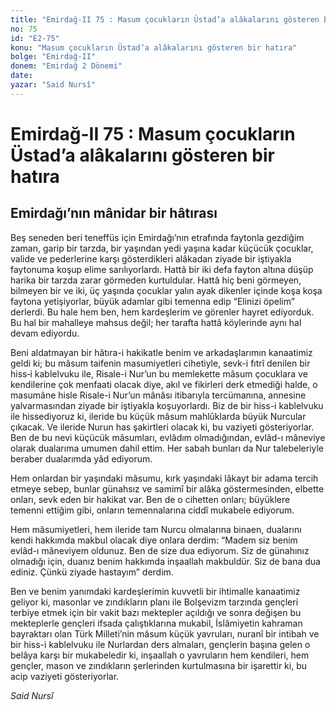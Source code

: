 ```yaml
---
title: "Emirdağ-II 75 : Masum çocukların Üstad’a alâkalarını gösteren bir hatıra"
no: 75
id: "E2-75"
konu: "Masum çocukların Üstad’a alâkalarını gösteren bir hatıra"
bolge: "Emirdağ-II"
donem: "Emirdağ 2 Dönemi"
date: 
yazar: "Said Nursî"
---
```


# Emirdağ-II 75 : Masum çocukların Üstad’a alâkalarını gösteren bir hatıra

## Emirdağı’nın mânidar bir hâtırası

Beş seneden beri teneffüs için Emirdağı’nın etrafında faytonla gezdiğim zaman, garip bir tarzda, bir yaşından yedi yaşına kadar küçücük çocuklar, valide ve pederlerine karşı gösterdikleri alâkadan ziyade bir iştiyakla faytonuma koşup elime sarılıyorlardı. Hattâ bir iki defa fayton altına düşüp harika bir tarzda zarar görmeden kurtuldular. Hattâ hiç beni görmeyen, bilmeyen bir ve iki, üç yaşında çocuklar yalın ayak dikenler içinde koşa koşa faytona yetişiyorlar, büyük adamlar gibi temenna edip “Elinizi öpelim” derlerdi. Bu hale hem ben, hem kardeşlerim ve görenler hayret ediyorduk. Bu hal bir mahalleye mahsus değil; her tarafta hattâ köylerinde aynı hal devam ediyordu.

Beni aldatmayan bir hâtıra-i hakikatle benim ve arkadaşlarımın kanaatimiz geldi ki; bu mâsum taifenin masumiyetleri cihetiyle, sevk-i fıtrî denilen bir hiss‑i kablelvuku ile, Risale-i Nur’un bu memlekette mâsum çocuklara ve kendilerine çok menfaati olacak diye, akıl ve fikirleri derk etmediği halde, o masumâne hisle Risale-i Nur’un mânâsı itibarıyla tercümanına, annesine yalvarmasından ziyade bir iştiyakla koşuyorlardı. Biz de bir hiss-i kablelvuku ile hissediyoruz ki, ileride bu küçük mâsum mahlûklarda büyük Nurcular çıkacak. Ve ileride Nurun has şakirtleri olacak ki, bu vaziyeti gösteriyorlar. Ben de bu nevi küçücük mâsumları, evlâdım olmadığından, evlâd-ı mâneviye olarak dualarıma umumen dahil ettim. Her sabah bunları da Nur talebeleriyle beraber dualarımda yâd ediyorum.

Hem onlardan bir yaşındaki mâsumu, kırk yaşındaki lâkayt bir adama tercih etmeye sebep, bunlar günahsız ve samimî bir alâka göstermesinden, elbette onları, sevk eden bir hakikat var. Ben de o cihetten onları; büyüklere temenni ettiğim gibi, onların temennalarına ciddî mukabele ediyorum.

Hem mâsumiyetleri, hem ileride tam Nurcu olmalarına binaen, dualarını kendi hakkımda makbul olacak diye onlara derdim: “Madem siz benim evlâd-ı mâneviyem oldunuz. Ben de size dua ediyorum. Siz de günahınız olmadığı için, duanız benim hakkımda inşaallah makbuldür. Siz de bana dua ediniz. Çünkü ziyade hastayım” derdim.

Ben ve benim yanımdaki kardeşlerimin kuvvetli bir ihtimalle kanaatimiz geliyor ki, masonlar ve zındıkların planı ile Bolşevizm tarzında gençleri terbiye etmek için bir vakit bazı mektepler açıldığı ve sonra değişen bu mekteplerle gençleri ifsada çalıştıklarına mukabil, İslâmiyetin kahraman bayraktarı olan Türk Milleti’nin mâsum küçük yavruları, nuranî bir intibah ve bir hiss-i kablelvuku ile Nurlardan ders almaları, gençlerin başına gelen o belâya karşı bir mukabeledir ki, inşaallah o yavruların hem kendileri, hem gençler, mason ve zındıkların şerlerinden kurtulmasına bir işarettir ki, bu acip vaziyeti gösteriyorlar.

*Said Nursî*
